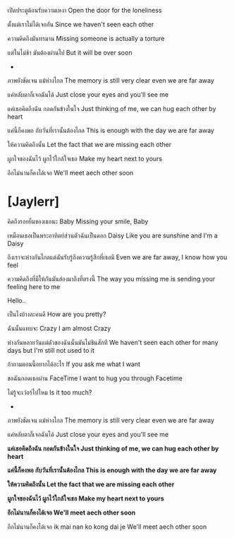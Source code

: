 เปิดประตูต้อนรับความเหงา
Open the door for the loneliness

ตั้งแต่เราไม่ได้เจอกัน
Since we haven't seen each other 

ความคิดถึงมันทรมาน
Missing someone is actually a torture

แต่ในไม่ช้า มันต้องผ่านไป
But it will be over soon

*
ภาพยังชัดเจน แม้ห่างไกล
The memory is still very clear even we are far away

แค่หลับตาก็เจอฉันได้
Just close your eyes and you'll see me

แค่เธอคิดถึงฉัน กอดกันข้างในใจ
Just thinking of me, we can hug each other by heart

แค่นี้ก็คงพอ กับวันที่เรานั้นต้องไกล
This is enough with the day we are far away

ให้ความคิดถึงนั้น
Let the fact that we are missing each other

ผูกใจของฉันไว้ ผูกไว้ใกล้ใจเธอ
Make my heart next to yours

อีกไม่นานก็คงได้เจอ
We'll meet aech other soon


# [Jaylerr]
คิดถึงรอยยิ้มของเธอนะ Baby
Missing your smile, Baby

เหมือนเธอเป็นพระอาทิตย์ส่วนตัวฉันเป็นดอก Daisy
Like you are sunshine and I'm a Daisy

ถึงเราจะห่างกันไกลแต่ฉันรับรู้ถึงความรู้สึกที่เธอมี
Even we are far away, I know how you feel

ความคิดถึงที่มีให้กันมันส่องมาถึงที่ตรงนี้
The way you missing me is sending your feeling here to me

Hello..

เป็นไงบ้างละคนดี
How are you pretty?

ฉันนั้นแทบจะ Crazy
I am almost Crazy

ห่างกันหลายวันแต่ตัวของฉันนั้นมันไม่ชินสักที
We haven't seen each other for many days but I'm still not used to it

ถ้าถามตอนนี้อยากได้อะไร 
If you ask me what I want

ขอฉันกอดเธอผ่าน FaceTime
I want to hug you through Facetime

ไม่รู้จะเว่อร์ไปไหม
Is it too much?

*
ภาพยังชัดเจน แม้ห่างไกล
The memory is still very clear even we are far away

แค่หลับตาก็เจอฉันได้
Just close your eyes and you'll see me


**แค่เธอคิดถึงฉัน กอดกันข้างในใจ
Just thinking of me, we can hug each other by heart**

**แค่นี้ก็คงพอ กับวันที่เรานั้นต้องไกล
This is enough with the day we are far away**

**ให้ความคิดถึงนั้น
Let the fact that we are missing each other**

**ผูกใจของฉันไว้ ผูกไว้ใกล้ใจเธอ
Make my heart next to yours**

**อีกไม่นานก็คงได้เจอ
We'll meet aech other soon**


อีกไม่นานก็คงได้เจอ
ik mai nan ko kong dai je
We'll meet aech other soon
